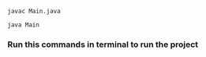 ```console
javac Main.java
```
```console
java Main
```

### Run this commands in terminal to run the project
